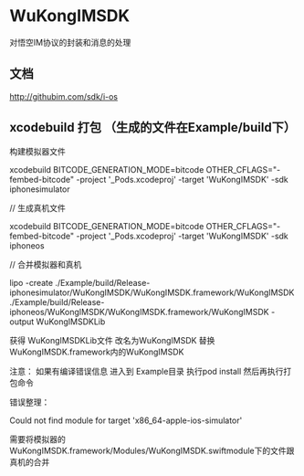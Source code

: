 # WuKongIMSDK

对悟空IM协议的封装和消息的处理

## 文档

http://githubim.com/sdk/i-os

## xcodebuild 打包 （生成的文件在Example/build下）

构建模拟器文件

xcodebuild BITCODE_GENERATION_MODE=bitcode OTHER_CFLAGS="-fembed-bitcode" -project '_Pods.xcodeproj' -target 'WuKongIMSDK' -sdk iphonesimulator


// 生成真机文件

xcodebuild BITCODE_GENERATION_MODE=bitcode OTHER_CFLAGS="-fembed-bitcode" -project '_Pods.xcodeproj' -target 'WuKongIMSDK' -sdk iphoneos

// 合并模拟器和真机

lipo -create ./Example/build/Release-iphonesimulator/WuKongIMSDK/WuKongIMSDK.framework/WuKongIMSDK  ./Example/build/Release-iphoneos/WuKongIMSDK/WuKongIMSDK.framework/WuKongIMSDK  -output WuKongIMSDKLib

获得 WuKongIMSDKLib文件 改名为WuKongIMSDK 替换WuKongIMSDK.framework内的WuKongIMSDK

注意： 如果有编译错误信息 进入到 Example目录 执行pod install 然后再执行打包命令

错误整理：

Could not find module for target 'x86_64-apple-ios-simulator'

需要将模拟器的WuKongIMSDK.framework/Modules/WuKongIMSDK.swiftmodule下的文件跟真机的合并
